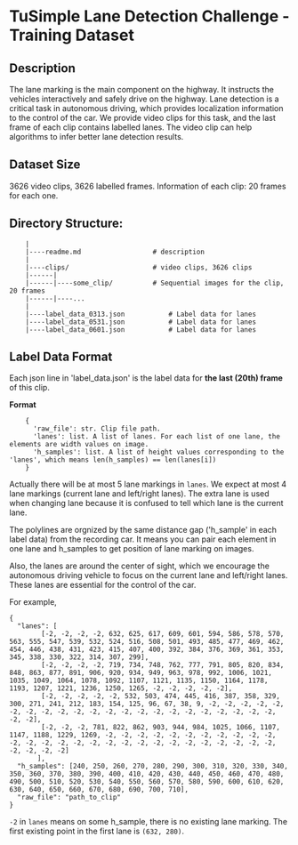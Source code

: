 # TuSimple Lane Detection Challenge - Training Dataset

## Description
The lane marking is the main component on the highway. It instructs the vehicles interactively and safely drive on the highway. Lane detection is a critical task in autonomous driving, which provides localization information to the control of the car. We provide video clips for this task, and the last frame of each clip contains labelled lanes. The video clip can help algorithms to infer better lane detection results.

## Dataset Size
3626 video clips, 3626 labelled frames. 
Information of each clip: 20 frames for each one.

## Directory Structure:
   		|
   		|----readme.md  				# description
   		|
   		|----clips/ 					# video clips, 3626 clips
   		|------|
   		|------|----some_clip/			# Sequential images for the clip, 20 frames
   		|------|----...
   		|
   		|----label_data_0313.json			# Label data for lanes
   		|----label_data_0531.json			# Label data for lanes
   		|----label_data_0601.json			# Label data for lanes

## Label Data Format
Each json line in 'label_data.json' is the label data for __the last (20th) frame__ of this clip.

__Format__

```
    {
      'raw_file': str. Clip file path.
      'lanes': list. A list of lanes. For each list of one lane, the elements are width values on image.
      'h_samples': list. A list of height values corresponding to the 'lanes', which means len(h_samples) == len(lanes[i])
    }
```
Actually there will be at most 5 lane markings in `lanes`. We expect at most 4 lane markings (current lane and left/right lanes). The extra lane is used when changing lane because it is confused to tell which lane is the current lane.

The polylines are orgnized by the same distance gap ('h_sample' in each label data) from the recording car. It means you can pair each element in one lane and h_samples to get position of lane marking on images.

Also, the lanes are around the center of sight, which we encourage the autonomous driving vehicle to focus on the current lane and left/right lanes. These lanes are essential for the control of the car.

For example,
```
{
  "lanes": [
        [-2, -2, -2, -2, 632, 625, 617, 609, 601, 594, 586, 578, 570, 563, 555, 547, 539, 532, 524, 516, 508, 501, 493, 485, 477, 469, 462, 454, 446, 438, 431, 423, 415, 407, 400, 392, 384, 376, 369, 361, 353, 345, 338, 330, 322, 314, 307, 299],
        [-2, -2, -2, -2, 719, 734, 748, 762, 777, 791, 805, 820, 834, 848, 863, 877, 891, 906, 920, 934, 949, 963, 978, 992, 1006, 1021, 1035, 1049, 1064, 1078, 1092, 1107, 1121, 1135, 1150, 1164, 1178, 1193, 1207, 1221, 1236, 1250, 1265, -2, -2, -2, -2, -2],
        [-2, -2, -2, -2, -2, 532, 503, 474, 445, 416, 387, 358, 329, 300, 271, 241, 212, 183, 154, 125, 96, 67, 38, 9, -2, -2, -2, -2, -2, -2, -2, -2, -2, -2, -2, -2, -2, -2, -2, -2, -2, -2, -2, -2, -2, -2, -2, -2],
        [-2, -2, -2, 781, 822, 862, 903, 944, 984, 1025, 1066, 1107, 1147, 1188, 1229, 1269, -2, -2, -2, -2, -2, -2, -2, -2, -2, -2, -2, -2, -2, -2, -2, -2, -2, -2, -2, -2, -2, -2, -2, -2, -2, -2, -2, -2, -2, -2, -2, -2]
       ],
  "h_samples": [240, 250, 260, 270, 280, 290, 300, 310, 320, 330, 340, 350, 360, 370, 380, 390, 400, 410, 420, 430, 440, 450, 460, 470, 480, 490, 500, 510, 520, 530, 540, 550, 560, 570, 580, 590, 600, 610, 620, 630, 640, 650, 660, 670, 680, 690, 700, 710],
  "raw_file": "path_to_clip"
}
```
`-2` in `lanes` means on some h_sample, there is no existing lane marking. The first existing point in the first lane is `(632, 280)`.


